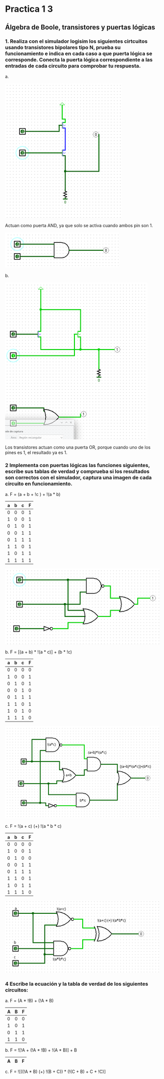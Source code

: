 # Practica 1 3

## Álgebra de Boole, transistores y puertas lógicas

### 1. Realiza con el simulador logisim los siguientes cirtcuitos usando transistores bipolares tipo N, prueba su funcionamiento e indica en cada caso a que puerta lógica se corresponde. Conecta la puerta lógica correspondiente a las entradas de cada circuito para comprobar tu respuesta.

a. 

![1a](imagenes/1/1a.png)

Actuan como puerta AND, ya que solo se activa cuando ambos pin son 1.

![Respuesta 1 a](imagenes/1/respuesta1a.png)

b. 

![Respuesta 1 b](imagenes/1/respuesta1b.png)

Los transistores actuan como una puerta OR, porque cuando uno de los pines es 1, el resultado ya es 1.

### 2 Implementa con puertas lógicas las funciones siguientes, escribe sus tablas de verdad y comprueba si los resultados son correctos con el simulador, captura una imagen de cada circuito en funcionamiento.

a. F = (a + b + !c ) + !(a * b)

|a|b|c|F|
|-|-|-|-|
|0|0|0|1|
|1|0|0|1|
|0|1|0|1|
|0|0|1|1|
|0|1|1|1|
|1|1|0|1|
|1|0|1|1|
|1|1|1|1|

![Respuesta 2 a](imagenes/2/respuesta2a.png)

b. F = [(a + b) * !(a * c)] + (b * !c)

|a|b|c|F|
|-|-|-|-|
|0|0|0|0|
|1|0|0|1|
|0|1|0|1|
|0|0|1|0|
|0|1|1|1|
|1|1|0|1|
|1|0|1|0|
|1|1|1|0|

![Respuesta 2 b](imagenes/2/respuesta2b.png)

c. F = !(a + c) (+) !(a * b * c)

|a|b|c|F|
|-|-|-|-|
|0|0|0|0|
|1|0|0|1|
|0|1|0|0|
|0|0|1|1|
|0|1|1|1|
|1|1|0|1|
|1|0|1|1|
|1|1|1|0|

![Respuesta 2 c](imagenes/2/respuesta2c.png)

### 4 Escribe la ecuación y la tabla de verdad de los siguientes circuitos:

a. F = (A * !B) + (!A * B)

|A|B|F|
|-|-|-|
|0|0|0|
|1|0|1|
|0|1|1|
|1|1|0|

b. F = ![!A + (!A * !B) + !(A * B)] + B 

|A|B|F|
|-|-|-|


c. F = ![((!A * B) (+) !(B + C)) * (!(C + B) + C + !C)]